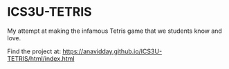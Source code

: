 # ICS3U-TETRIS
My attempt at making the infamous Tetris game that we students know and love.

Find the project at:
https://anavidday.github.io/ICS3U-TETRIS/html/index.html
